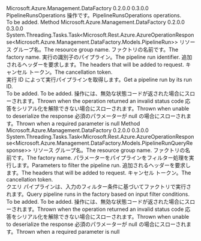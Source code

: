 <Type Name="IPipelineRunsOperations" FullName="Microsoft.Azure.Management.DataFactory.IPipelineRunsOperations">
  <TypeSignature Language="C#" Value="public interface IPipelineRunsOperations" />
  <TypeSignature Language="ILAsm" Value=".class public interface auto ansi abstract IPipelineRunsOperations" />
  <TypeSignature Language="DocId" Value="T:Microsoft.Azure.Management.DataFactory.IPipelineRunsOperations" />
  <TypeSignature Language="VB.NET" Value="Public Interface IPipelineRunsOperations" />
  <TypeSignature Language="F#" Value="type IPipelineRunsOperations = interface" />
  <AssemblyInfo>
    <AssemblyName>Microsoft.Azure.Management.DataFactory</AssemblyName>
    <AssemblyVersion>0.2.0.0</AssemblyVersion>
    <AssemblyVersion>0.3.0.0</AssemblyVersion>
  </AssemblyInfo>
  <Interfaces />
  <Docs>
    <summary>
            <span data-ttu-id="1abb0-101">PipelineRunsOperations 操作です。</span><span class="sxs-lookup"><span data-stu-id="1abb0-101">PipelineRunsOperations operations.</span></span>
            </summary>
    <remarks>To be added.</remarks>
  </Docs>
  <Members>
    <Member MemberName="GetWithHttpMessagesAsync">
      <MemberSignature Language="C#" Value="public System.Threading.Tasks.Task&lt;Microsoft.Rest.Azure.AzureOperationResponse&lt;Microsoft.Azure.Management.DataFactory.Models.PipelineRun&gt;&gt; GetWithHttpMessagesAsync (string resourceGroupName, string factoryName, string runId, System.Collections.Generic.Dictionary&lt;string,System.Collections.Generic.List&lt;string&gt;&gt; customHeaders = null, System.Threading.CancellationToken cancellationToken = null);" />
      <MemberSignature Language="ILAsm" Value=".method public hidebysig newslot virtual instance class System.Threading.Tasks.Task`1&lt;class Microsoft.Rest.Azure.AzureOperationResponse`1&lt;class Microsoft.Azure.Management.DataFactory.Models.PipelineRun&gt;&gt; GetWithHttpMessagesAsync(string resourceGroupName, string factoryName, string runId, class System.Collections.Generic.Dictionary`2&lt;string, class System.Collections.Generic.List`1&lt;string&gt;&gt; customHeaders, valuetype System.Threading.CancellationToken cancellationToken) cil managed" />
      <MemberSignature Language="DocId" Value="M:Microsoft.Azure.Management.DataFactory.IPipelineRunsOperations.GetWithHttpMessagesAsync(System.String,System.String,System.String,System.Collections.Generic.Dictionary{System.String,System.Collections.Generic.List{System.String}},System.Threading.CancellationToken)" />
      <MemberSignature Language="F#" Value="abstract member GetWithHttpMessagesAsync : string * string * string * System.Collections.Generic.Dictionary&lt;string, System.Collections.Generic.List&lt;string&gt;&gt; * System.Threading.CancellationToken -&gt; System.Threading.Tasks.Task&lt;Microsoft.Rest.Azure.AzureOperationResponse&lt;Microsoft.Azure.Management.DataFactory.Models.PipelineRun&gt;&gt;" Usage="iPipelineRunsOperations.GetWithHttpMessagesAsync (resourceGroupName, factoryName, runId, customHeaders, cancellationToken)" />
      <MemberType>Method</MemberType>
      <AssemblyInfo>
        <AssemblyName>Microsoft.Azure.Management.DataFactory</AssemblyName>
        <AssemblyVersion>0.2.0.0</AssemblyVersion>
        <AssemblyVersion>0.3.0.0</AssemblyVersion>
      </AssemblyInfo>
      <ReturnValue>
        <ReturnType>System.Threading.Tasks.Task&lt;Microsoft.Rest.Azure.AzureOperationResponse&lt;Microsoft.Azure.Management.DataFactory.Models.PipelineRun&gt;&gt;</ReturnType>
      </ReturnValue>
      <Parameters>
        <Parameter Name="resourceGroupName" Type="System.String" />
        <Parameter Name="factoryName" Type="System.String" />
        <Parameter Name="runId" Type="System.String" />
        <Parameter Name="customHeaders" Type="System.Collections.Generic.Dictionary&lt;System.String,System.Collections.Generic.List&lt;System.String&gt;&gt;" />
        <Parameter Name="cancellationToken" Type="System.Threading.CancellationToken" />
      </Parameters>
      <Docs>
        <param name="resourceGroupName">
            <span data-ttu-id="1abb0-102">リソース グループ名。</span><span class="sxs-lookup"><span data-stu-id="1abb0-102">The resource group name.</span></span>
            </param>
        <param name="factoryName">
            <span data-ttu-id="1abb0-103">ファクトリの名前です。</span><span class="sxs-lookup"><span data-stu-id="1abb0-103">The factory name.</span></span>
            </param>
        <param name="runId">
            <span data-ttu-id="1abb0-104">実行の識別子のパイプライン。</span><span class="sxs-lookup"><span data-stu-id="1abb0-104">The pipeline run identifier.</span></span>
            </param>
        <param name="customHeaders">
            <span data-ttu-id="1abb0-105">追加されるヘッダーを要求します。</span><span class="sxs-lookup"><span data-stu-id="1abb0-105">The headers that will be added to request.</span></span>
            </param>
        <param name="cancellationToken">
            <span data-ttu-id="1abb0-106">キャンセル トークン。</span><span class="sxs-lookup"><span data-stu-id="1abb0-106">The cancellation token.</span></span>
            </param>
        <summary>
            <span data-ttu-id="1abb0-107">実行 ID によって実行パイプラインを取得します。</span><span class="sxs-lookup"><span data-stu-id="1abb0-107">Get a pipeline run by its run ID.</span></span>
            </summary>
        <returns>To be added.</returns>
        <remarks>To be added.</remarks>
        <exception cref="T:Microsoft.Azure.Management.DataFactory.Models.ErrorResponseException">
            <span data-ttu-id="1abb0-108">操作には、無効な状態コードが返された場合にスローされます。</span><span class="sxs-lookup"><span data-stu-id="1abb0-108">Thrown when the operation returned an invalid status code</span></span>
            </exception>
        <exception cref="T:Microsoft.Rest.SerializationException">
            <span data-ttu-id="1abb0-109">応答をシリアル化を解除できない場合にスローされます。</span><span class="sxs-lookup"><span data-stu-id="1abb0-109">Thrown when unable to deserialize the response</span></span>
            </exception>
        <exception cref="T:Microsoft.Rest.ValidationException">
            <span data-ttu-id="1abb0-110">必須のパラメーターが null の場合にスローされます。</span><span class="sxs-lookup"><span data-stu-id="1abb0-110">Thrown when a required parameter is null</span></span>
            </exception>
      </Docs>
    </Member>
    <Member MemberName="QueryByFactoryWithHttpMessagesAsync">
      <MemberSignature Language="C#" Value="public System.Threading.Tasks.Task&lt;Microsoft.Rest.Azure.AzureOperationResponse&lt;Microsoft.Azure.Management.DataFactory.Models.PipelineRunQueryResponse&gt;&gt; QueryByFactoryWithHttpMessagesAsync (string resourceGroupName, string factoryName, Microsoft.Azure.Management.DataFactory.Models.PipelineRunFilterParameters filterParameters, System.Collections.Generic.Dictionary&lt;string,System.Collections.Generic.List&lt;string&gt;&gt; customHeaders = null, System.Threading.CancellationToken cancellationToken = null);" />
      <MemberSignature Language="ILAsm" Value=".method public hidebysig newslot virtual instance class System.Threading.Tasks.Task`1&lt;class Microsoft.Rest.Azure.AzureOperationResponse`1&lt;class Microsoft.Azure.Management.DataFactory.Models.PipelineRunQueryResponse&gt;&gt; QueryByFactoryWithHttpMessagesAsync(string resourceGroupName, string factoryName, class Microsoft.Azure.Management.DataFactory.Models.PipelineRunFilterParameters filterParameters, class System.Collections.Generic.Dictionary`2&lt;string, class System.Collections.Generic.List`1&lt;string&gt;&gt; customHeaders, valuetype System.Threading.CancellationToken cancellationToken) cil managed" />
      <MemberSignature Language="DocId" Value="M:Microsoft.Azure.Management.DataFactory.IPipelineRunsOperations.QueryByFactoryWithHttpMessagesAsync(System.String,System.String,Microsoft.Azure.Management.DataFactory.Models.PipelineRunFilterParameters,System.Collections.Generic.Dictionary{System.String,System.Collections.Generic.List{System.String}},System.Threading.CancellationToken)" />
      <MemberSignature Language="F#" Value="abstract member QueryByFactoryWithHttpMessagesAsync : string * string * Microsoft.Azure.Management.DataFactory.Models.PipelineRunFilterParameters * System.Collections.Generic.Dictionary&lt;string, System.Collections.Generic.List&lt;string&gt;&gt; * System.Threading.CancellationToken -&gt; System.Threading.Tasks.Task&lt;Microsoft.Rest.Azure.AzureOperationResponse&lt;Microsoft.Azure.Management.DataFactory.Models.PipelineRunQueryResponse&gt;&gt;" Usage="iPipelineRunsOperations.QueryByFactoryWithHttpMessagesAsync (resourceGroupName, factoryName, filterParameters, customHeaders, cancellationToken)" />
      <MemberType>Method</MemberType>
      <AssemblyInfo>
        <AssemblyName>Microsoft.Azure.Management.DataFactory</AssemblyName>
        <AssemblyVersion>0.2.0.0</AssemblyVersion>
        <AssemblyVersion>0.3.0.0</AssemblyVersion>
      </AssemblyInfo>
      <ReturnValue>
        <ReturnType>System.Threading.Tasks.Task&lt;Microsoft.Rest.Azure.AzureOperationResponse&lt;Microsoft.Azure.Management.DataFactory.Models.PipelineRunQueryResponse&gt;&gt;</ReturnType>
      </ReturnValue>
      <Parameters>
        <Parameter Name="resourceGroupName" Type="System.String" />
        <Parameter Name="factoryName" Type="System.String" />
        <Parameter Name="filterParameters" Type="Microsoft.Azure.Management.DataFactory.Models.PipelineRunFilterParameters" />
        <Parameter Name="customHeaders" Type="System.Collections.Generic.Dictionary&lt;System.String,System.Collections.Generic.List&lt;System.String&gt;&gt;" />
        <Parameter Name="cancellationToken" Type="System.Threading.CancellationToken" />
      </Parameters>
      <Docs>
        <param name="resourceGroupName">
            <span data-ttu-id="1abb0-111">リソース グループ名。</span><span class="sxs-lookup"><span data-stu-id="1abb0-111">The resource group name.</span></span>
            </param>
        <param name="factoryName">
            <span data-ttu-id="1abb0-112">ファクトリの名前です。</span><span class="sxs-lookup"><span data-stu-id="1abb0-112">The factory name.</span></span>
            </param>
        <param name="filterParameters">
            <span data-ttu-id="1abb0-113">パラメーターをパイプラインをフィルター処理を実行します。</span><span class="sxs-lookup"><span data-stu-id="1abb0-113">Parameters to filter the pipeline run.</span></span>
            </param>
        <param name="customHeaders">
            <span data-ttu-id="1abb0-114">追加されるヘッダーを要求します。</span><span class="sxs-lookup"><span data-stu-id="1abb0-114">The headers that will be added to request.</span></span>
            </param>
        <param name="cancellationToken">
            <span data-ttu-id="1abb0-115">キャンセル トークン。</span><span class="sxs-lookup"><span data-stu-id="1abb0-115">The cancellation token.</span></span>
            </param>
        <summary>
            <span data-ttu-id="1abb0-116">クエリ パイプラインは、入力のフィルター条件に基づいてファクトリで実行されます。</span><span class="sxs-lookup"><span data-stu-id="1abb0-116">Query pipeline runs in the factory based on input filter conditions.</span></span>
            </summary>
        <returns>To be added.</returns>
        <remarks>To be added.</remarks>
        <exception cref="T:Microsoft.Azure.Management.DataFactory.Models.ErrorResponseException">
            <span data-ttu-id="1abb0-117">操作には、無効な状態コードが返された場合にスローされます。</span><span class="sxs-lookup"><span data-stu-id="1abb0-117">Thrown when the operation returned an invalid status code</span></span>
            </exception>
        <exception cref="T:Microsoft.Rest.SerializationException">
            <span data-ttu-id="1abb0-118">応答をシリアル化を解除できない場合にスローされます。</span><span class="sxs-lookup"><span data-stu-id="1abb0-118">Thrown when unable to deserialize the response</span></span>
            </exception>
        <exception cref="T:Microsoft.Rest.ValidationException">
            <span data-ttu-id="1abb0-119">必須のパラメーターが null の場合にスローされます。</span><span class="sxs-lookup"><span data-stu-id="1abb0-119">Thrown when a required parameter is null</span></span>
            </exception>
      </Docs>
    </Member>
  </Members>
</Type>